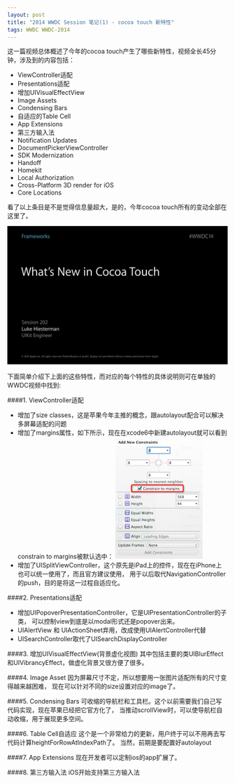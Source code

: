 ```yaml
---
layout: post
title: "2014 WWDC Session 笔记(1) - cocoa touch 新特性"
tags: WWDC WWDC-2014
---
```


这一篇视频总体概述了今年的cocoa touch产生了哪些新特性，视频全长45分钟，涉及到的内容包括：

- ViewController适配
- Presentations适配
- 增加UIVisualEffectView
- Image Assets
- Condensing Bars
- 自适应的Table Cell
- App Extensions
- 第三方输入法
- Notification Updates
- DocumentPickerViewController
- SDK Modernization
- Handoff
- Homekit
- Local Authorization
- Cross-Platform 3D render for iOS
- Core Locations

看了以上条目是不是觉得信息量超大，是的，今年cocoa touch所有的变动全部在这里了。

![cocoa touch](/images/whats_new_in_cocoa_touch.png)

下面简单介绍下上面的这些特性，而对应的每个特性的具体说明则可在单独的WWDC视频中找到:

####1. ViewController适配
- 增加了size classes，这是苹果今年主推的概念，跟autolayout配合可以解决多屏幕适配的问题
- 增加了margins属性，如下所示，现在在xcode6中新建autolayout就可以看到constrain to margins被默认选中：
![margin](/images/margin.png)
- 增加了UISplitViewController，这个原先是iPad上的控件，现在在iPhone上也可以统一使用了，而且官方建议使用，
用于以后取代NavigationController的push，目的是将这一过程自适应化。

####2. Presentations适配
- 增加UIPopoverPresentationController，它是UIPresentationController的子类，
可以控制view到底是以modal形式还是popover出来。
- UIAlertView 和 UIActionSheet弃用，改成使用UIAlertController代替
- UISearchController取代了UISearchDisplayController

####3. 增加UIVisualEffectView(背景虚化视图)
其中包括主要的类UIBlurEffect和UIVibrancyEffect，做虚化背景又很方便了很多。

####4. Image Asset
因为屏幕尺寸不定，所以想要用一张图片适配所有的尺寸变得越来越困难，
现在可以针对不同的size设置对应的image了。

####5. Condensing Bars
可收缩的导航栏和工具栏。这个以前需要我们自己写代码实现，现在苹果已经把它官方化了，
当推动scrollView时，可以使导航栏自动收缩，用于展现更多空间。

####6. Table Cell自适应
这个是一个非常给力的更新，用户终于可以不用再去写代码计算heightForRowAtIndexPath了。
当然，前期是要配置好autolayout

####7. App Extensions
现在开发者可以定制ios的app扩展了。

####8. 第三方输入法
iOS开始支持第三方输入法












